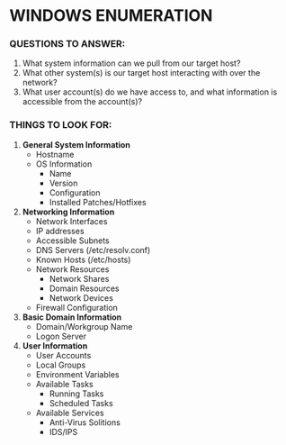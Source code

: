 # WINDOWS ENUMERATION
### QUESTIONS TO ANSWER:
1. What system information can we pull from our target host?
2. What other system(s) is our target host interacting with over the network?
3. What user account(s) do we have access to, and what information is accessible from the account(s)?

### THINGS TO LOOK FOR:
1. **General System Information**
   - Hostname
   - OS Information
     - Name
     - Version
     - Configuration
     - Installed Patches/Hotfixes
2. **Networking Information**
   - Network Interfaces
   - IP addresses
   - Accessible Subnets
   - DNS Servers (/etc/resolv.conf)
   - Known Hosts (/etc/hosts)
   - Network Resources
     - Network Shares
     - Domain Resources
     - Network Devices
   - Firewall Configuration
3. **Basic Domain Information**
   - Domain/Workgroup Name
   - Logon Server
4. **User Information**
   - User Accounts
   - Local Groups
   - Environment Variables
   - Available Tasks
     - Running Tasks
     - Scheduled Tasks
   - Available Services
     - Anti-Virus Solitions
     - IDS/IPS
